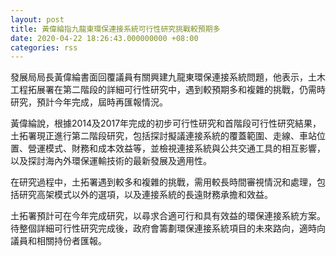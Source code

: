```yaml
---
layout: post
title: 黃偉綸指九龍東環保連接系統可行性研究挑戰較預期多
date: 2020-04-22 18:26:43.000000000 +08:00
categories: rss
---
```


發展局局長黃偉綸書面回覆議員有關興建九龍東環保連接系統問題，他表示，土木工程拓展署在第二階段的詳細可行性研究中，遇到較預期多和複雜的挑戰，仍需時研究，預計今年完成，屆時再匯報情況。

黃偉綸說，根據2014及2017年完成的初步可行性研究和首階段可行性研究結果，土拓署現正進行第二階段研究，包括探討擬議連接系統的覆蓋範圍、走線、車站位置、營運模式、財務和成本效益等，並檢視連接系統與公共交通工具的相互影響，以及探討海內外環保運輸技術的最新發展及適用性。

在研究過程中，土拓署遇到較多和複雜的挑戰，需用較長時間審視情況和處理，包括研究高架模式以外的選項，以及連接系統的長遠財務承擔和效益。
 
土拓署預計可在今年完成研究，以尋求合適可行和具有效益的環保連接系統方案。待整個詳細可行性研究完成後，政府會籌劃環保連接系統項目的未來路向，適時向議員和相關持份者匯報。
